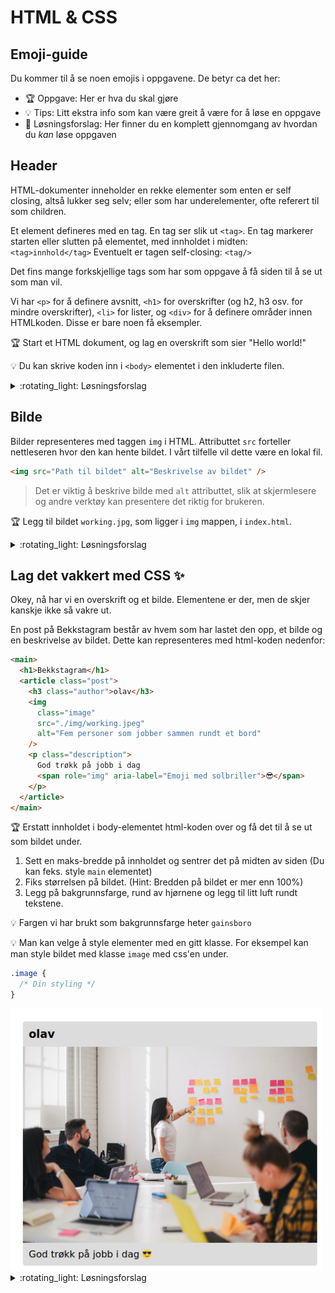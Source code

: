 # HTML & CSS

## Emoji-guide

Du kommer til å se noen emojis i oppgavene. De betyr ca det her:

- :trophy: Oppgave: Her er hva du skal gjøre
- :bulb: Tips: Litt ekstra info som kan være greit å være for å løse en oppgave
- :rotating_light: Løsningsforslag: Her finner du en komplett gjennomgang av hvordan du *kan* løse oppgaven

## Header

HTML-dokumenter inneholder en rekke elementer som enten er self closing, altså lukker seg selv; eller som har underelementer, ofte referert til som children.

Et element defineres med en tag. En tag ser slik ut `<tag>`. En tag markerer starten eller slutten på elementet, med innholdet i midten: `<tag>innhold</tag>`
Eventuelt er tagen self-closing: `<tag/>`

Det fins mange forkskjellige tags som har som oppgave å få siden til å se ut som man vil.

Vi har `<p>` for å definere avsnitt, `<h1>` for overskrifter (og h2, h3 osv. for mindre overskrifter), `<li>` for lister, og `<div>` for å definere områder innen HTMLkoden. Disse er bare noen få eksempler.

:trophy: Start et HTML dokument, og lag en overskrift som sier "Hello world!"

:bulb: Du kan skrive koden inn i `<body>` elementet i den inkluderte filen.

<details><summary>:rotating_light: Løsningsforslag</summary>
Body elementet ditt skal se sånn ut:

```html
<body>
  <h1>Hello World!</h1>
</body>
```

</details>

## Bilde

Bilder representeres med taggen `img` i HTML. Attributtet `src` forteller nettleseren hvor den kan hente bildet. I vårt tilfelle vil dette være en lokal fil.

```html
<img src="Path til bildet" alt="Beskrivelse av bildet" />
```

> Det er viktig å beskrive bilde med `alt` attributtet, slik at skjermlesere og andre verktøy kan presentere det riktig for brukeren.

:trophy: Legg til bildet `working.jpg`, som ligger i `img` mappen, i `index.html`.

<details><summary>:rotating_light: Løsningsforslag</summary>
Alle html-elementer kan ha attributter. Disse kan brukes til å gi tilleggsinformasjon om et element. I vårt tilfelle bruker vi `src` attributtet til å spesifisere den relative pathen til bildet.

```html
<img
  src="./img/working.jpeg"
  alt="Fem personer som jobber sammen rundt et bord"
/>
```

</details>

## Lag det vakkert med CSS :sparkles:

Okey, nå har vi en overskrift og et bilde. Elementene er der, men de skjer kanskje ikke så vakre ut.

En post på Bekkstagram består av hvem som har lastet den opp, et bilde og en beskrivelse av bildet. Dette kan representeres med html-koden nedenfor:

```html
<main>
  <h1>Bekkstagram</h1>
  <article class="post">
    <h3 class="author">olav</h3>
    <img
      class="image"
      src="./img/working.jpeg"
      alt="Fem personer som jobber sammen rundt et bord"
    />
    <p class="description">
      God trøkk på jobb i dag
      <span role="img" aria-label="Emoji med solbriller">😎</span>
    </p>
  </article>
</main>
```

:trophy: Erstatt innholdet i body-elementet html-koden over og få det til å se ut som bildet under.

1. Sett en maks-bredde på innholdet og sentrer det på midten av siden (Du kan feks. style `main` elementet)
2. Fiks størrelsen på bildet. (Hint: Bredden på bildet er mer enn 100%)
3. Legg på bakgrunnsfarge, rund av hjørnene og legg til litt luft rundt tekstene.

:bulb: Fargen vi har brukt som bakgrunnsfarge heter `gainsboro`

:bulb: Man kan velge å style elementer med en gitt klasse. For eksempel kan man style bildet med klasse `image` med css'en under.

```css
.image {
  /* Din styling */
}
```

<img src="./images/post.png" style="max-width: 500px;" alt="Screenshot of Bekkstagram post" />

<details><summary>:rotating_light: Løsningsforslag</summary>

For å begrense bredden til elementer kan vi bruke `max-width`, la oss feks. begrense bredden til 500px. Det som er hakket mer magisk er at man kan sentrere et element horisontalt ved å sette høyre og venstre margin til `auto`.

```css
main {
  max-width: 500px;
  margin-left: auto;
  margin-right: auto;
}
```

Ved å sette bredden på bildet til å være 100% passer man på at det ikke blir for stort.

```css
.image {
  width: 100%;
}
```

Bakgrunnsfarge er ganske selvforklarende, men det er ikke `border-radius`. Man kan bruke verdien for å runde av hjørnene som i skjermbildet. For at tekstene ikke skal være helt i kanten av elementet kan man feks legge på 10px padding på alle sider (top, bunn, høyre, venstre).

> `padding: 10px;` er en kortere måte å definere padding på alle kanter av et element. Man kunne definert den for hver kant ved å skrive feks. `padding-left: 10px;` osv.

```css
.post {
  background-color: gainsboro;
  border-radius: 5px;
}

.author,
.description {
  padding: 10px;
}
```

</details>

